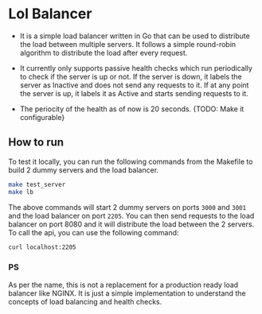 # Lol Balancer
* It is a simple load balancer written in Go that can be used to distribute the load between multiple servers. It follows a simple round-robin algorithm to distribute the load after every request.

* It currently only supports passive health checks which run periodically to check if the server is up or not. If the server is down, it labels the server as Inactive and does not send any requests to it. If at any point the server is up, it labels it as Active and starts sending requests to it.

* The periocity of the health as of now is 20 seconds. {TODO: Make it configurable}

## How to run
To test it locally, you can run the following commands from the Makefile to build 2 dummy servers and the load balancer.
```bash
make test_server
make lb
```
The above commands will start 2 dummy servers on ports `3000` and `3001` and the load balancer on port `2205`. You can then send requests to the load balancer on port 8080 and it will distribute the load between the 2 servers.
To call the api, you can use the following command:
```bash
curl localhost:2205
```

### PS
As per the name, this is not a replacement for a production ready load balancer like NGINX. It is just a simple implementation to understand the concepts of load balancing and health checks.